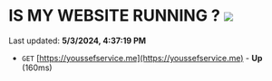 # IS MY WEBSITE RUNNING ? [![](https://img.shields.io/static/v1?label=Sponsor&message=%E2%9D%A4&logo=GitHub&color=%23fe8e86)](https://github.com/sponsors/<username>)

Last updated: **5/3/2024, 4:37:19 PM**

- `GET` [https://youssefservice.me](https://youssefservice.me) - **Up** (160ms)
